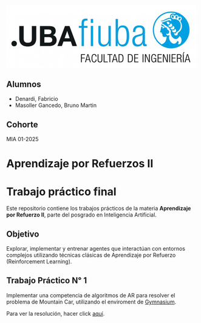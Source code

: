 <img src="https://github.com/hernancontigiani/ceia_memorias_especializacion/raw/master/Figures/logoFIUBA.jpg" width="500" align="center">



## Alumnos
- Denardi, Fabricio	
- Masoller Gancedo, Bruno Martin

## Cohorte
MIA 01-2025

# Aprendizaje por Refuerzos II
# Trabajo práctico final

Este repositorio contiene los trabajos prácticos de la materia **Aprendizaje por Refuerzo II**, parte del posgrado en Inteligencia Artificial.

## Objetivo

Explorar, implementar y entrenar agentes que interactúan con entornos complejos utilizando técnicas clásicas de Aprendizaje por Refuerzo (Reinforcement Learning).

## Trabajo Práctico N° 1
Implementar una competencia de algoritmos de AR para resolver el problema de Mountain Car, utilizando el enviroment de [Gymnasium](https://gymnasium.farama.org/environments/classic_control/mountain_car/).

Para ver la resolución, hacer click [aquí](TP_1_AR_CHALLENGE/readme.MD).
